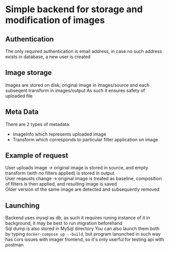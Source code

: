 # Simple backend for storage and modification of images
## Authentication
The only required authentication is email address, in case no such address exists in database, a new user is created
## Image storage
Images are stored on disk, original image in images/source and each subseqent transform in images/output
As such it ensures safety of uploaded file
## Meta Data
There are 2 types of metadata:
- ImageInfo which represents uploaded image
- Transform which corresponds to particular filter application on image
## Example of request
User uploads image -> original image is stored in source, and empty transform (with no filters applied) is stored in output\
User reqeusts change -> original image is treated as baseline, composition of filters is then applied, and resulting image is saved\
Older version of the same image are detected and subsequently removed
## Launching
Backend uses mysql as db, as such it requires runing instance of it in background, it may be best to run migration beforehand\
Sql dump is also stored in MySql directory
You can also launch them both by typing `docker-compose up --build`, but program lanunched in such
way has cors issues with imager frontend, so it's only userful for testing api with postman
